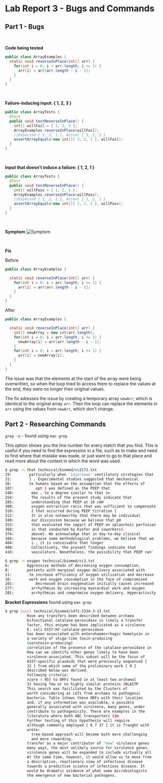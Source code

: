 # Lab Report 3 - Bugs and Commands

## Part 1 - Bugs

<br>  

**Code being tested**
```java
public class ArrayExamples {
  static void reverseInPlace(int[] arr) {
    for(int i = 0; i < arr.length; i += 1) {
      arr[i] = arr[arr.length - i - 1];
    }
  }
}
```

<br>

**Failure-inducing input: { 1, 2, 3 }**
```java
public class ArrayTests {
  @Test 
  public void testReverseInPlace() {
    int[] willFail = { 1, 2, 3 }; 
    ArrayExamples.reverseInPlace(willFail);
    //Expected { 3, 2, 1 }, Actual { 3, 2, 3 }
    assertArrayEquals(new int[]{ 3, 2, 1 }, willFail); 
  }
}
```

 <br>

**Input that doesn't induce a failure: { 1, 2, 1 }**
```java
public class ArrayTests {
  @Test 
  public void testReverseInPlace() {
    int[] willPass = { 1, 2, 1 }; 
    ArrayExamples.reverseInPlace(willPass);
    //Expected { 1, 2, 1 }, Actual { 1, 2, 1 }
    assertArrayEquals(new int[]{ 1, 2, 1 }, willPass); 
  }
}
```

 <br>

**Symptom**
![Symptom](https://github.com/davidluzfontes/cse15l-lab-reports/assets/149021334/3792d2c5-15f0-4321-8168-a70c3f1515a4)

 <br>

**Fix**

Before
```java
public class ArrayExamples {

  static void reverseInPlace(int[] arr) {
    for(int i = 0; i < arr.length; i += 1) {
      arr[i] = arr[arr.length - i - 1];
    }
  }
}
```

After
```java
public class ArrayExamples {

  static void reverseInPlace(int[] arr) {
    int[] newArray = new int[arr.length];
    for(int i = 0; i < arr.length; i += 1) {
      newArray[i] = arr[arr.length - i - 1];
    }
    for(int i = 0; i < arr.length; i += 1) {
      arr[i] = newArray[i];
    }
  }
}
```

The issue was that the elements at the start of the array were being overwritten,
so when the loop tried to access them to replace the values at the end, they were no
longer their original values.

The fix adresses the issue by creating a temporary array `newArr`, which is identical to the original
array `arr`. Then the loop can replace the elements in `arr` using the values from `newArr`, which don't change.


## Part 2 - Researching Commands


`grep -n` - found using `man grep`

This option shows you the line number for every match that you find. This is useful if you need to find the expression in a file, 
such as to make and need to find where that mistake was made, or just want to go to 
that place and read more about the context in which the word was used.
```bash
$ grep -n that technical/biomed/cc2172.txt
29:        particularly when 'injurious' ventilatory strategies that
31:        ] . Experimental studies suggested that mechanical
38:        to humans based on the assumption that the effects of
107:          opt ) was defined as the PEEP that
248:        max , to a degree similar to that in
254:        The results of the present study indicate that
285:        understanding that PEEP at 10 cmH
308:        oxygen extraction ratio that was sufficient to compensate
310:        2 that occurred during PEEP titration [
312:        It is also noteworthy that there may be individual
349:        our discussion because we believe that pH
353:        that evaluated the impact of PEEP on splanchnic perfusion
368:        in that conducted by Kiefer and coworkers).
374:        above). We acknowledge that in day-to-day clinical
384:        because some methodological problems, we believe that we
404:        i , it is conceivable that longer
408:        Collectively, the present findings indicate that
416:        vasculature. Nonetheless, the possibility that PEEP can`
```

```bash
$ grep -n oxygen technical/biomed/cc3.txt
6:        Aggressive methods of decreasing oxygen consumption,
8:        patients with marginal oxygen delivery associated with
11:        to increase efficiency of oxygen utilization and decrease
16:        work and oxygen consumption in the face of compromised
201:          Decreased brain oxygenation initially causes increased
277:        arrhythmias by increasing myocardial work and oxygen
281:        arrhythmias and compromise oxygen delivery. Hyperactivity
```


**Bracket Expressions** found using `man grep`


```bash
$ grep [wxz] technical/biomed/1471-2334-3-13.txt
          Have any transfers been described between archaea
          bifunctional catalase-peroxidase is likely a transfer
          factor, this enzyme has been implicated as a virulence
          E. coli O157:H7 catalase-peroxidase
          has been associated with enterohaemorrhagic hemolysin in
          a variety of shiga-like toxin-producing
          (verotoxin-producing)
          correlation of the presence of the catalase-peroxidase in
          How can we identify other genes likely to have been
          virulence-associated. This subset will be the focus of
          O157-specific plasmids that were previously sequenced [
          32 ] from which some of the preliminary work [ 9 ]
          described below was derived.
          following criteria:
          score > 95) to ORFs found in at least two archaeal
          3) having few or no highly similar proteins (BLASTP
          This search was facilitated by the Clusters of
          worth considering as LGTs from archaea to pathogenic
          bacteria. Table 1shows these ORFs with their location
          and, if any information was available, a possible
          generally associated with virulence, many genes, under
          contribute to pathogenicity. There are examples in the
          literature where both ABC transporters (in
          Further testing of this hypothesis will require
          although commonly employed [ 6 7 37 ] it is fraught with
          wrote:
            tree-based approach will become both more challenging
            and more rewarding.
          transfer as a major contributor of "new" virulence genes
          many ways, the most unlikely source for virulence genes.
          virulence genes will be expanded to include virtually all
          At the same time, however, it would allow us to move from
          a descriptive, reactionary view of infectious disease
          towards a predictive science of infectious disease. It
          would be dramatic evidence of what some microbiologists
          the emergence of new bacterial pathogens.
```


